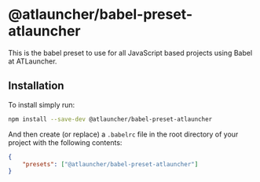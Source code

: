 # @atlauncher/babel-preset-atlauncher
This is the babel preset to use for all JavaScript based projects using Babel at ATLauncher.

## Installation
To install simply run:

```bash
npm install --save-dev @atlauncher/babel-preset-atlauncher
```

And then create (or replace) a `.babelrc` file in the root directory of your project with the following contents:

```json
{
    "presets": ["@atlauncher/babel-preset-atlauncher"]
}
```
